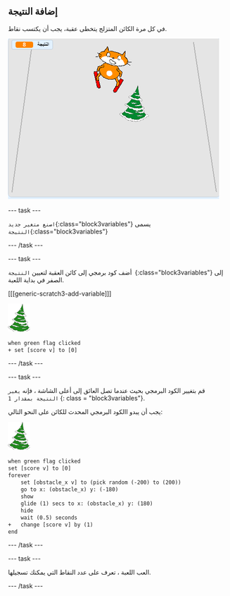 ## إضافة النتيجة

في كل مرة الكائن المتزلج يتخطى عقبة، يجب أن يكتسب نقاط.

![النتيجة](images/score.png)

--- task ---

`اصنع متغير جديد`{:class="block3variables"} يسمى `النتيجة`{:class="block3variables"}

--- /task ---

--- task ---

أضف كود برمجي إلى كائن العقبة لتعيين `النتيجة `{:class="block3variables"} إلى الصفر في بداية اللعبة.

[[[generic-scratch3-add-variable]]]

![عقبة](images/obstacle_sprite.png)

```blocks3
when green flag clicked
+ set [score v] to [0]
```

--- /task ---

--- task ---

قم بتغيير الكود البرمجي بحيث عندما تصل العائق إلى أعلى الشاشة ، فإنه ` يغير النتيجة بمقدار 1 ` {: class = "block3variables"}.

يجب أن يبدو االكود البرمجي المحدث للكائن على النحو التالي:

![عقبة](images/obstacle_sprite.png)

```blocks3
when green flag clicked
set [score v] to [0]
forever 
    set [obstacle_x v] to (pick random (-200) to (200))
    go to x: (obstacle_x) y: (-180)
    show
    glide (1) secs to x: (obstacle_x) y: (180)
    hide
    wait (0.5) seconds
+   change [score v] by (1)
end
```

--- /task ---

--- task ---

العب اللعبة ، تعرف على عدد النقاط التي يمكنك تسجيلها.

--- /task ---